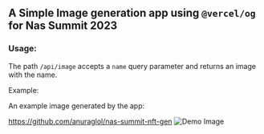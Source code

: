 ## A Simple Image generation app using `@vercel/og` for Nas Summit 2023

### Usage:

The path `/api/image` accepts a `name` query parameter and returns an image with the name.

Example:

An example image generated by the app:

https://github.com/anuraglol/nas-summit-nft-gen
![Demo Image](https://nas-summit-nft-gen.vercel.app/api/image?name=Anurag)
